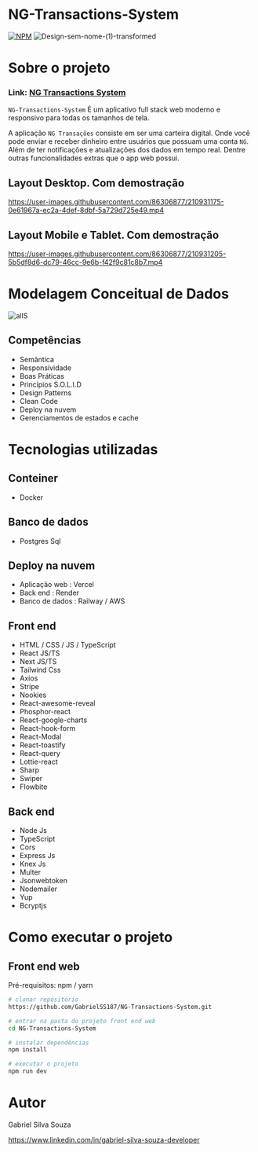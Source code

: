 # NG-Transactions-System
[![NPM](https://img.shields.io/npm/l/react)](https://github.com/GabrielSS187/NG-Transactions-System/blob/main/LICENSE) 
![Design-sem-nome-(1)-transformed](https://user-images.githubusercontent.com/86306877/210930990-307fc3ae-b06e-4c9b-b569-b2dc2f08eeff.png)


# Sobre o projeto

### Link: [NG Transactions System](https://landing-page-animated-gss.vercel.app/)

``NG-Transactions-System`` É um aplicativo full stack web moderno e responsivo para todas os tamanhos de tela.

A aplicação ``NG Transações`` consiste em ser uma carteira digital.
Onde você pode enviar e receber dinheiro entre usuários que possuam uma conta ``NG``.
Além de ter notificações e atualizações dos dados em tempo real. Dentre outras funcionalidades
extras que o app web possui.

## Layout Desktop. Com demostração
https://user-images.githubusercontent.com/86306877/210931175-0e61967a-ec2a-4def-8dbf-5a729d725e49.mp4

## Layout Mobile e Tablet. Com demostração
https://user-images.githubusercontent.com/86306877/210931205-5b5df8d6-dc79-46cc-9e6b-f42f9c81c8b7.mp4

# Modelagem Conceitual de Dados
![allS](https://user-images.githubusercontent.com/86306877/210934516-c4d35fad-49c0-4453-b7a3-0774289bc91e.png)

## Competências
- Semântica
- Responsividade
- Boas Práticas
- Princípios S.O.L.I.D
- Design Patterns
- Clean Code
- Deploy na nuvem
- Gerenciamentos de estados e cache

# Tecnologias utilizadas

## Conteiner
- Docker

## Banco de dados
- Postgres Sql

## Deploy na nuvem
- Aplicação web : Vercel
- Back end : Render
- Banco de dados : Railway / AWS

## Front end
- HTML / CSS / JS / TypeScript
- React JS/TS
- Next JS/TS
- Tailwind Css
- Axios
- Stripe
- Nookies
- React-awesome-reveal
- Phosphor-react
- React-google-charts
- React-hook-form
- React-Modal
- React-toastify
- React-query
- Lottie-react
- Sharp
- Swiper
- Flowbite

## Back end
- Node Js
- TypeScript
- Cors
- Express Js
- Knex Js
- Multer
- Jsonwebtoken
- Nodemailer
- Yup
- Bcryptjs


# Como executar o projeto

## Front end web
Pré-requisitos: npm / yarn

```bash
# clonar repositório
https://github.com/GabrielSS187/NG-Transactions-System.git

# entrar na pasta do projeto front end web
cd NG-Transactions-System

# instalar dependências
npm install

# executar o projeto
npm run dev
```

# Autor

Gabriel Silva Souza

https://www.linkedin.com/in/gabriel-silva-souza-developer


